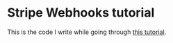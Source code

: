 # Stripe Webhooks tutorial

This is the code I write while going through [this tutorial](https://medium.com/@GaryHarrower/working-with-stripe-webhooks-firebase-cloud-functions-5366c206c6c).
